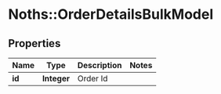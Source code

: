 # Noths::OrderDetailsBulkModel

## Properties
Name | Type | Description | Notes
------------ | ------------- | ------------- | -------------
**id** | **Integer** | Order Id | 


